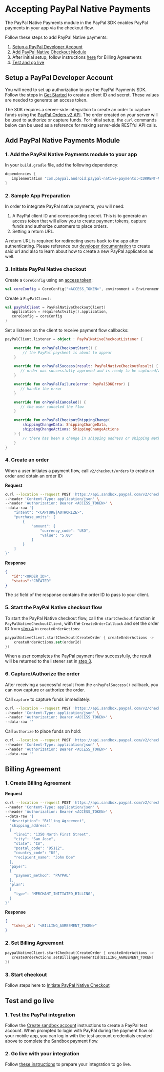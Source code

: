 # Accepting PayPal Native Payments
 
The PayPal Native Payments module in the PayPal SDK enables PayPal payments in your app via the checkout flow.

Follow these steps to add PayPal Native payments:

1. [Setup a PayPal Developer Account](#setup-a-paypal-developer-account)
2. [Add PayPal Native Checkout Module](#add-paypal-native-checkout-module)
3. After initial setup, follow instructions [here](#billing-agreement) for Billing Agreements
4. [Test and go live](#test-and-go-live)

## Setup a PayPal Developer Account

You will need to set up authorization to use the PayPal Payments SDK.
Follow the steps in [Get Started](https://developer.paypal.com/api/rest/#link-getstarted) to create a client ID and secret. These values are needed to generate an access token.

The SDK requires a server-side integration to create an order to capture funds using the [PayPal Orders v2 API](https://developer.paypal.com/docs/api/orders/v2).
The order created on your server will be used to authorize or capture funds. For initial setup, the `curl` commands below can be used as a reference for making server-side RESTful API calls.

## Add PayPal Native Payments Module

### 1. Add the PayPal Native Payments module to your app

In your `build.gradle` file, add the following dependency:

```groovy
dependencies {
   implementation "com.paypal.android:paypal-native-payments:<CURRENT-VERSION>"
}
```

### 2. Sample App Preparation

In order to integrate PayPal native payments, you will need:

1. A PayPal client ID and corresponding secret. This is to generate an access token that will allow you to create payment tokens, capture funds and authorize customers to place orders.
2. Setting a return URL.

A return URL is required for redirecting users back to the app after authenticating. Please reference our [developer documentation](https://developer.paypal.com/docs/business/native-checkout/android/) to create said url and also to learn about how to create a new PayPal application as well.

### 3. Initiate PayPal Native checkout

Create a `CoreConfig` using an [access token](../../README.md#access-token):

```kotlin
val coreConfig = CoreConfig("<ACCESS_TOKEN>", environment = Environment.SANDBOX)
```

Create a `PayPalClient`:
```kotlin
val payPalClient = PayPalNativeCheckoutClient(
   application = requireActvitiy().application,
   coreConfig = coreConfig
)
```

Set a listener on the client to receive payment flow callbacks:

```kotlin
payPalClient.listener = object : PayPalNativeCheckoutListener {

    override fun onPayPalCheckoutStart() {
        // the PayPal paysheet is about to appear
    }
    
    override fun onPayPalSuccess(result: PayPalNativeCheckoutResult) {
       // order was successfully approved and is ready to be captured/authorized (see step 6)
    }

    override fun onPayPalFailure(error: PayPalSDKError) {
       // handle the error
    }

    override fun onPayPalCanceled() {
       // the user canceled the flow
    }

    override fun onPayPalCheckoutShippingChange(
        shippingChangeData: ShippingChangeData,
        shippingChangeActions: ShippingChangeActions
    ) {
        // there has been a change in shipping address or shipping method. Patch the order accordingly
    }
}
```

### 4. Create an order

When a user initiates a payment flow, call `v2/checkout/orders` to create an order and obtain an order ID:

**Request**
```bash
curl --location --request POST 'https://api.sandbox.paypal.com/v2/checkout/orders/' \
--header 'Content-Type: application/json' \
--header 'Authorization: Bearer <ACCESS_TOKEN>' \
--data-raw '{
    "intent": "<CAPTURE|AUTHORIZE>",
    "purchase_units": [
        {
            "amount": {
                "currency_code": "USD",
                "value": "5.00"
            }
        }
    ]
}'
```

**Response**
```json
{
   "id":"<ORDER_ID>",
   "status":"CREATED"
}
```

The `id` field of the response contains the order ID to pass to your client.

### 5. Start the PayPal Native checkout flow

To start the PayPal Native checkout flow, call the `startCheckout` function in `PayPalNativeCheckoutClient`, with the `CreateOrderCallback` and set the order ID from [step 4](#4-create-an-order) in `createOrderActions`:

```kotlin
paypalNativeClient.startCheckout(CreateOrder { createOrderActions ->
    createOrderActions.set(orderId)
})
```
When a user completes the PayPal payment flow successfully, the result will be returned to the listener set in [step 3](#3-initiate-paypal-native-checkout).

### 6. Capture/Authorize the order

After receiving a successful result from the `onPayPalSuccess()` callback, you can now capture or authorize the order.

Call `capture` to capture funds immediately:

```bash
curl --location --request POST 'https://api.sandbox.paypal.com/v2/checkout/orders/<ORDER_ID>/capture' \
--header 'Content-Type: application/json' \
--header 'Authorization: Bearer <ACCESS_TOKEN>' \
--data-raw ''
```

Call `authorize` to place funds on hold:

```bash
curl --location --request POST 'https://api.sandbox.paypal.com/v2/checkout/orders/<ORDER_ID>/authorize' \
--header 'Content-Type: application/json' \
--header 'Authorization: Bearer <ACCESS_TOKEN>' \
--data-raw ''
```

## Billing Agreement

### 1. Create Billing Agreement

**Request**

```bash
curl --location --request POST 'https://api.sandbox.paypal.com/v2/checkout/orders/' \
--header 'Content-Type: application/json' \
--header 'Authorization: Bearer <ACCESS_TOKEN>' \
--data-raw '{
  "description": "Billing Agreement",
  "shipping_address":
  {
    "line1": "1350 North First Street",
    "city": "San Jose",
    "state": "CA",
    "postal_code": "95112",
    "country_code": "US",
    "recipient_name": "John Doe"
  },
  "payer":
  {
    "payment_method": "PAYPAL"
  },
  "plan":
  {
    "type": "MERCHANT_INITIATED_BILLING",
  }
}'
```

**Response**

```json
{
   "token_id": "<BILLING_AGREEMENT_TOKEN>"
}
```

### 2. Set Billing Agreement

```kotlin
paypalNativeClient.startCheckout(CreateOrder { createOrderActions ->
   createOrderActions.setBillingAgreementId(BILLING_AGREEMENT_TOKEN)
})
```

### 3. Start checkout

Follow steps here to [Initiate PayPal Native Checkout](#3-initiate-paypal-native-checkout)

## Test and go live

### 1. Test the PayPal integration

Follow the [Create sandbox account](https://developer.paypal.com/api/rest/#link-createsandboxaccounts) instructions to create a PayPal test account.
When prompted to login with PayPal during the payment flow on your mobile app, you can log in with the test account credentials created above to complete the Sandbox payment flow.

### 2. Go live with your integration

Follow [these instructions](https://developer.paypal.com/api/rest/production/) to prepare your integration to go live.
